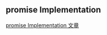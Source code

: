 ## promise Implementation

[promise Implementation 文章](https://medium.com/@bywater529/%E6%88%90%E7%82%BA%E6%9B%B4%E5%A5%BD%E7%9A%84js%E5%B7%A5%E7%A8%8B%E5%B8%AB-promise%E5%AF%A6%E8%B8%90-1400bcb02c1)
